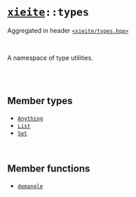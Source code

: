# [`xieite`](../README.md)`::types`
Aggregated in header [`<xieite/types.hpp>`](../include/xieite/types.hpp)

<br/>

A namespace of type utilities.

<br/><br/>

## Member types
- [`Anything`](../docs/types/Anything.md)
- [`List`](../docs/types/List.md)
- [`Set`](../docs/types/Set.md)

<br/>

## Member functions
- [`demangle`](../docs/types/demangle.md)
